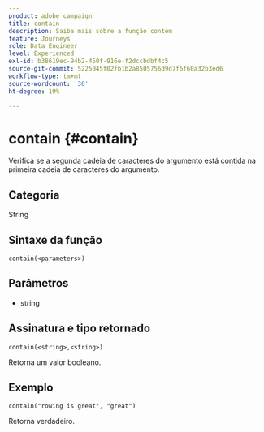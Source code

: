 ```yaml
---
product: adobe campaign
title: contain
description: Saiba mais sobre a função contém
feature: Journeys
role: Data Engineer
level: Experienced
exl-id: b38619ec-94b2-450f-916e-f2dccbdbf4c5
source-git-commit: 5225045f02fb1b2a8505756d9d7f6f60a32b3ed6
workflow-type: tm+mt
source-wordcount: '36'
ht-degree: 19%

---
```


# contain {#contain}

Verifica se a segunda cadeia de caracteres do argumento está contida na primeira cadeia de caracteres do argumento.

## Categoria

String

## Sintaxe da função

`contain(<parameters>)`

## Parâmetros

* string

## Assinatura e tipo retornado

`contain(<string>,<string>)`

Retorna um valor booleano.

## Exemplo

`contain("rowing is great", "great")`

Retorna verdadeiro.

